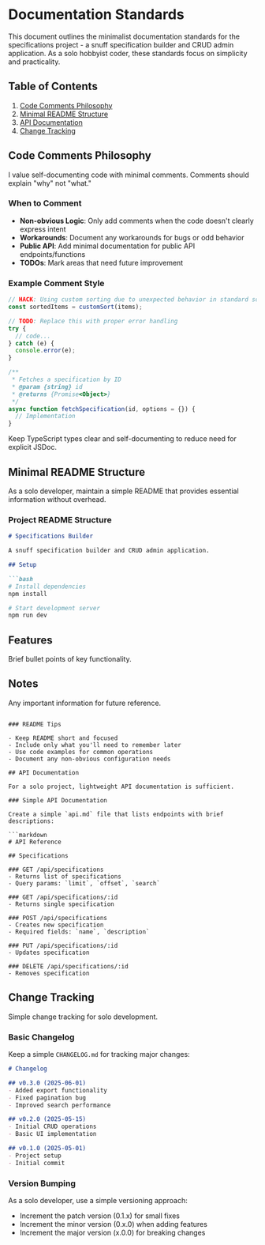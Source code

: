 # Documentation Standards

This document outlines the minimalist documentation standards for the specifications project - a snuff specification builder and CRUD admin application. As a solo hobbyist coder, these standards focus on simplicity and practicality.

## Table of Contents

1. [Code Comments Philosophy](#code-comments-philosophy)
2. [Minimal README Structure](#minimal-readme-structure)
3. [API Documentation](#api-documentation)
4. [Change Tracking](#change-tracking)

## Code Comments Philosophy

I value self-documenting code with minimal comments. Comments should explain "why" not "what."

### When to Comment

- **Non-obvious Logic**: Only add comments when the code doesn't clearly express intent
- **Workarounds**: Document any workarounds for bugs or odd behavior
- **Public API**: Add minimal documentation for public API endpoints/functions
- **TODOs**: Mark areas that need future improvement

### Example Comment Style

```javascript
// HACK: Using custom sorting due to unexpected behavior in standard sort
const sortedItems = customSort(items);

// TODO: Replace this with proper error handling
try {
  // code...
} catch (e) {
  console.error(e);
}

/**
 * Fetches a specification by ID
 * @param {string} id 
 * @returns {Promise<Object>}
 */
async function fetchSpecification(id, options = {}) {
  // Implementation
}
```

Keep TypeScript types clear and self-documenting to reduce need for explicit JSDoc.

## Minimal README Structure

As a solo developer, maintain a simple README that provides essential information without overhead.

### Project README Structure

```markdown
# Specifications Builder

A snuff specification builder and CRUD admin application.

## Setup

```bash
# Install dependencies
npm install

# Start development server
npm run dev
```

## Features

Brief bullet points of key functionality.

## Notes

Any important information for future reference.
```

### README Tips

- Keep README short and focused
- Include only what you'll need to remember later
- Use code examples for common operations
- Document any non-obvious configuration needs

## API Documentation

For a solo project, lightweight API documentation is sufficient.

### Simple API Documentation

Create a simple `api.md` file that lists endpoints with brief descriptions:

```markdown
# API Reference

## Specifications

### GET /api/specifications
- Returns list of specifications
- Query params: `limit`, `offset`, `search`

### GET /api/specifications/:id
- Returns single specification

### POST /api/specifications
- Creates new specification
- Required fields: `name`, `description`

### PUT /api/specifications/:id
- Updates specification

### DELETE /api/specifications/:id
- Removes specification
```

## Change Tracking

Simple change tracking for solo development.

### Basic Changelog

Keep a simple `CHANGELOG.md` for tracking major changes:

```markdown
# Changelog

## v0.3.0 (2025-06-01)
- Added export functionality
- Fixed pagination bug
- Improved search performance

## v0.2.0 (2025-05-15)
- Initial CRUD operations
- Basic UI implementation

## v0.1.0 (2025-05-01)
- Project setup
- Initial commit
```

### Version Bumping

As a solo developer, use a simple versioning approach:

- Increment the patch version (0.1.x) for small fixes
- Increment the minor version (0.x.0) when adding features
- Increment the major version (x.0.0) for breaking changes
